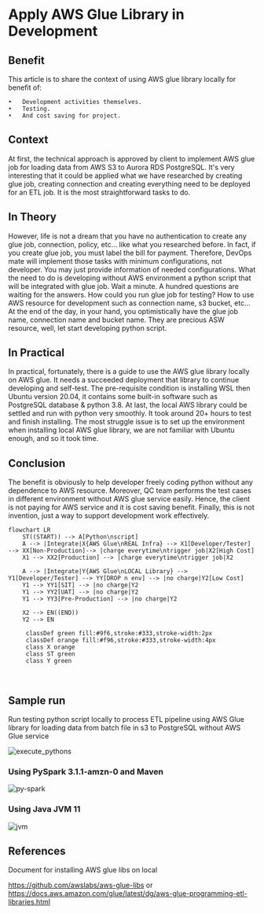 # Apply AWS Glue Library in Development
## Benefit
This article is to share the context of using AWS glue library locally for benefit of:

    •	Development activities themselves.
    •	Testing.
    •	And cost saving for project.

## Context
At first, the technical approach is approved by client to implement AWS glue job for loading data from AWS S3 to Aurora RDS PostgreSQL. It's very interesting that it could be applied what we have researched by creating glue job, creating connection and creating everything need to be deployed for an ETL job. It is the most straightforward tasks to do.
## In Theory
However, life is not a dream that you have no authentication to create any glue job, connection, policy, etc... like what you researched before. In fact, if you create glue job, you must label the bill for payment. Therefore, DevOps mate will implement those tasks with minimum configurations, not developer. You may just provide information of needed configurations. What the need to do is developing without AWS environment a python script that will be integrated with glue job. Wait a minute. A hundred questions are waiting for the answers. How could you run glue job for testing? How to use AWS resource for development such as connection name, s3 bucket, etc... At the end of the day, in your hand, you optimistically have the glue job name, connection name and bucket name. They are precious ASW resource, well, let start developing python script.
## In Practical
In practical, fortunately, there is a guide to use the AWS glue library locally on AWS glue. It needs a succeeded deployment that library to continue developing and self-test. The pre-requisite condition is installing WSL then Ubuntu version 20.04, it contains some built-in software such as PostgreSQL database & python 3.8. At last, the local AWS library could be settled and run with python very smoothly. It took around 20+ hours to test and finish installing. The most struggle issue is to set up the environment when installing local AWS glue library, we are not familiar with Ubuntu enough, and so it took time.
## Conclusion
The benefit is obviously to help developer freely coding python without any dependence to AWS resource. Moreover, QC team performs the test cases in different environment without AWS glue service easily. Hence, the client is not paying for AWS service and it is cost saving benefit.
Finally, this is not invention, just a way to support development work effectively.
```mermaid
flowchart LR
    ST((START)) --> A[Python\nscript]
    A --> |Integrate|X{AWS Glue\nREAL Infra} --> X1[Developer/Tester] --> XX[Non-Production]--> |charge everytime\ntrigger job|X2[High Cost]
    X1 --> XX2[Production] --> |charge everytime\ntrigger job|X2

    A --> |Integrate|Y{AWS Glue\nLOCAL Library} --> Y1[Developer/Tester] --> YY[DROP n env] --> |no charge|Y2[Low Cost]
    Y1 --> YY1[SIT] --> |no charge|Y2
    Y1 --> YY2[UAT] --> |no charge|Y2
    Y1 --> YY3[Pre-Production] --> |no charge|Y2

    X2 --> EN((END))
    Y2 --> EN

     classDef green fill:#9f6,stroke:#333,stroke-width:2px
     classDef orange fill:#f96,stroke:#333,stroke-width:4px
     class X orange
     class ST green
     class Y green
```
 
## Sample run
Run testing python script locally to process ETL pipeline using AWS Glue library for loading data from batch file in s3 to PostgreSQL without AWS Glue service

 ![execute_pythons](https://github.com/kukin315/blog/assets/44157055/ee15a893-7ca9-4c2c-8579-64efa758d14d)

### Using PySpark 3.1.1-amzn-0 and Maven
![py-spark](https://github.com/kukin315/blog/assets/44157055/f92d8195-b9e0-4fdd-bf1e-28910e339517)
### Using Java JVM 11
![jvm](https://github.com/kukin315/blog/assets/44157055/85ba6959-54ab-4e17-bdcd-a9ec1b508967)

## References
Document for installing AWS glue libs on local

https://github.com/awslabs/aws-glue-libs or https://docs.aws.amazon.com/glue/latest/dg/aws-glue-programming-etl-libraries.html

